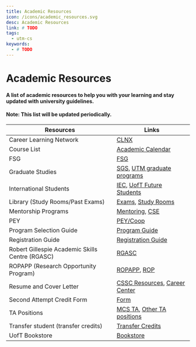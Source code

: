 ```yaml
---
title: Academic Resources
icon: /icons/academic_resources.svg
desc: Academic Resources
link: # TODO
tags:
  - utm-cs
keywords:
  - # TODO
---
```


# Academic Resources

#### A list of academic resources to help you with your learning and stay updated with university guidelines.

#### Note: This list will be updated periodically.

| Resources | Links | 
| --------  | ------------------- |
|Career Learning Network|[CLNX](https://cln.utoronto.ca/)|
|Course List|[Academic Calendar](https://student.utm.utoronto.ca/calendar/depart_list.pl)|
|FSG|[FSG](https://www.utm.utoronto.ca/asc/facilitated-study-groups-fsgs)|
|Graduate Studies|[SGS](https://www.sgs.utoronto.ca/), [UTM graduate programs](https://www.utm.utoronto.ca/graduate-programs-departments)|
|International Students|[IEC](https://www.utm.utoronto.ca/international/international-education-centre), [UofT Future Students](https://future.utoronto.ca/international-students/)|
|Library (Study Rooms/Past Exams)|[Exams](https://login.library.utoronto.ca/index.php?url=http://exams.library.utoronto.ca/), [Study Rooms](https://utm.library.utoronto.ca/visit/study-space)|
|Mentorship Programs|[Mentoring](https://www.utm.utoronto.ca/utm-engage/mentoring), [CSE](https://www.utm.utoronto.ca/utm-engage/centre-student-engagement)|
|PEY|[PEY/Coop](https://www.utm.utoronto.ca/math-cs-stats/current-students/professional-experience-year-co-op)|
|Program Selection Guide|[Program Guide](https://www.utm.utoronto.ca/registrar/program-guide)|
|Registration Guide|[Registration Guide](https://www.utm.utoronto.ca/registrar/FWguide#Degree)|
|Robert Gillespie Academic Skills Centre (RGASC)|[RGASC](https://www.utm.utoronto.ca/asc/our-mission)|
|ROPAPP (Research Opportunity Program)|[ROPAPP](https://www.utm.utoronto.ca/experience/ropapp), [ROP](https://www.utm.utoronto.ca/experience/rop)|
|Resume and Cover Letter|[CSSC Resources](https://cssc.utm.utoronto.ca/resources/), [Career Center](https://www.utm.utoronto.ca/careers/utm-career-centre)|
|Second Attempt Credit Form|[Form](https://www.utm.utoronto.ca/registrar/forms)|
|TA Positions|[MCS TA](https://www.utm.utoronto.ca/math-cs-stats/jobs/teaching-assistant-postings), [Other TA positions](https://www.utm.utoronto.ca/management/employment)|
|Transfer student (transfer credits)|[Transfer Credits](https://www.utm.utoronto.ca/future-students/transfer-credits)|
|UofT Bookstore|[Bookstore](https://uoftbookstore.com/buy_textbooks.asp?gclid=Cj0KCQjw6NmHBhD2ARIsAI3hrM0nxaNDg5skM0ke56cSH74OfJpZGQKoOkCjzHxqs4tLzuZdI5lrB7YaArNLEALw_wcB)|

